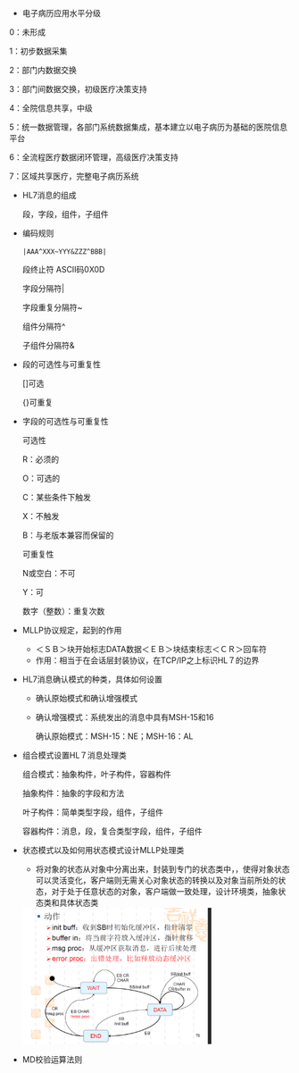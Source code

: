 -  电子病历应用水平分级

  0：未形成

  1：初步数据采集

  2：部门内数据交换

  3：部门间数据交换，初级医疗决策支持

  4：全院信息共享，中级

  5：统一数据管理，各部门系统数据集成，基本建立以电子病历为基础的医院信息平台

  6：全流程医疗数据闭环管理，高级医疗决策支持

  7：区域共享医疗，完整电子病历系统

- HL7消息的组成

  段，字段，组件，子组件

- 编码规则

  `|AAA^XXX~YYY&ZZZ^BBB|`

  段终止符<CR>  ASCII码0X0D

  字段分隔符|

  字段重复分隔符~

  组件分隔符^

  子组件分隔符&

- 段的可选性与可重复性

  []可选

  {}可重复

- 字段的可选性与可重复性

  可选性

  R：必须的

  O：可选的

  C：某些条件下触发

  X：不触发

  B：与老版本兼容而保留的

  可重复性

  N或空白：不可

  Y：可

  数字（整数）：重复次数	

- MLLP协议规定，起到的作用

  - ＜ＳＢ＞块开始标志DATA数据＜ＥＢ＞块结束标志＜ＣＲ＞回车符
  - 作用：相当于在会话层封装协议，在TCP/IP之上标识HL７的边界

- HL7消息确认模式的种类，具体如何设置

  - 确认原始模式和确认增强模式

  - 确认增强模式：系统发出的消息中具有MSH-15和16

    确认原始模式：MSH-15：NE；MSH-16：AL

- 组合模式设置HL７消息处理类

  组合模式：抽象构件，叶子构件，容器构件

  抽象构件：抽象的字段和方法

  叶子构件：简单类型字段，组件，子组件

  容器构件：消息，段，复合类型字段，组件，子组件

- 状态模式以及如何用状态模式设计MLLP处理类

  - 将对象的状态从对象中分离出来，封装到专门的状态类中，，使得对象状态可以灵活变化，客户端则无需关心对象状态的转换以及对象当前所处的状态，对于处于任意状态的对象，客户端做一致处理，设计环境类，抽象状态类和具体状态类

  <img src="背.assets/image-20210228181340042.png" alt="image-20210228181340042" style="zoom:33%;" />

- MD校验运算法则

  